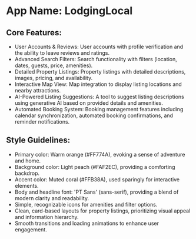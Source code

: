 # **App Name**: LodgingLocal

## Core Features:

- User Accounts & Reviews: User accounts with profile verification and the ability to leave reviews and ratings.
- Advanced Search Filters: Search functionality with filters (location, dates, guests, price, amenities).
- Detailed Property Listings: Property listings with detailed descriptions, images, pricing, and availability.
- Interactive Map View: Map integration to display listing locations and nearby attractions.
- AI-Powered Listing Suggestions: A tool to suggest listing descriptions using generative AI based on provided details and amenities.
- Automated Booking System: Booking management features including calendar synchronization, automated booking confirmations, and reminder notifications.

## Style Guidelines:

- Primary color: Warm orange (#FF774A), evoking a sense of adventure and home.
- Background color: Light peach (#FAF2EC), providing a comforting backdrop.
- Accent color: Muted coral (#FFB38A), used sparingly for interactive elements.
- Body and headline font: 'PT Sans' (sans-serif), providing a blend of modern clarity and readability. 
- Simple, recognizable icons for amenities and filter options.
- Clean, card-based layouts for property listings, prioritizing visual appeal and information hierarchy.
- Smooth transitions and loading animations to enhance user engagement.